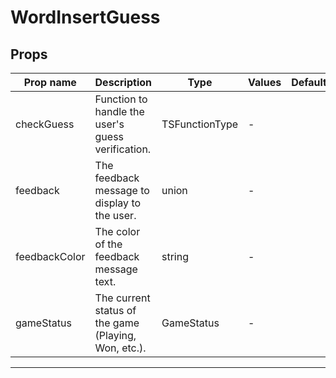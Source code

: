# WordInsertGuess

## Props

| Prop name     | Description                                          | Type           | Values | Default |
| ------------- | ---------------------------------------------------- | -------------- | ------ | ------- |
| checkGuess    | Function to handle the user's guess verification.    | TSFunctionType | -      |         |
| feedback      | The feedback message to display to the user.         | union          | -      |         |
| feedbackColor | The color of the feedback message text.              | string         | -      |         |
| gameStatus    | The current status of the game (Playing, Won, etc.). | GameStatus     | -      |         |

---
